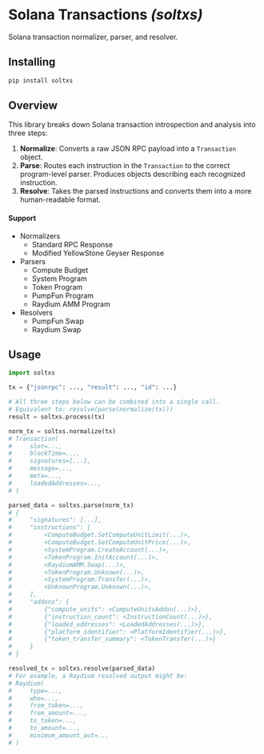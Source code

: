 # Solana Transactions _(soltxs)_

Solana transaction normalizer, parser, and resolver.

## Installing

```bash
pip install soltxs
```

## Overview

This library breaks down Solana transaction introspection and analysis into three steps: 

1. **Normalize**: Converts a raw JSON RPC payload into a `Transaction` object.
2. **Parse**: Routes each instruction in the `Transaction` to the correct program-level parser. Produces objects describing each recognized instruction.
3. **Resolve**: Takes the parsed instructions and converts them into a more human-readable format.

#### Support 

* Normalizers
    * Standard RPC Response
    * Modified YellowStone Geyser Response
* Parsers
    * Compute Budget
    * System Program
    * Token Program
    * PumpFun Program
    * Raydium AMM Program
* Resolvers
    * PumpFun Swap
    * Raydium Swap

## Usage

```python
import soltxs

tx = {"jsonrpc": ..., "result": ..., "id": ...}

# All three steps below can be combined into a single call.
# Equivalent to: resolve(parse(normalize(tx)))
result = soltxs.process(tx)

norm_tx = soltxs.normalize(tx)
# Transaction(
#     slot=...,
#     blockTime=...,
#     signatures=[...],
#     message=...,
#     meta=...,
#     loadedAddresses=...,
# )

parsed_data = soltxs.parse(norm_tx)
# {
#     "signatures": [...],
#     "instructions": [
#         <ComputeBudget.SetComputeUnitLimit(...)>,
#         <ComputeBudget.SetComputeUnitPrice(...)>,
#         <SystemProgram.CreateAccount(...)>,
#         <TokenProgram.InitAccount(...)>,
#         <RaydiumAMM.Swap(...)>,
#         <TokenProgram.Unknown(...)>,
#         <SystemProgram.Transfer(...)>,
#         <UnknownProgram.Unknown(...)>,
#     ],
#     "addons": {
#         {"compute_units": <ComputeUnitsAddon(...)>},
#         {"instruction_count": <InstructionCount(...)>},
#         {"loaded_addresses": <LoadedAddresses(...)>},
#         {"platform_identifier": <PlatformIdentifier(...)>},
#         {"token_transfer_summary": <TokenTransfer(...)>}
#     }
# }

resolved_tx = soltxs.resolve(parsed_data)
# For example, a Raydium resolved output might be:
# Raydium(
#     type=...,
#     who=...,
#     from_token=...,
#     from_amount=...,
#     to_token=...,
#     to_amount=...,
#     minimum_amount_out=...
# )
```
